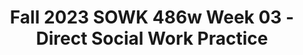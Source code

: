 ---
layout: single_embed_slide
title: "Fall 2023 SOWK 486w Week 03 - Direct Social Work Practice"
presentation_id: CuZVSz
canonical_url: /presentations/CuZVSz/
slides:
  - slide_name: ../deck-11157-large-0.jpeg
    slide_thumbnail: ../deck-11157-thumb-0.jpeg
    slide_text: >
      <p>SOWK 486w Fall 2023
      An Overview:
      Direct Social Work Practice Jacob Campbell, Ph.D. LICSW at Heritage University</p>
      
  - slide_name: ../deck-11157-large-1.jpeg
    slide_thumbnail: ../deck-11157-thumb-1.jpeg
    slide_text: >
      <p>Agenda •
      How we help
      •
      Orienting perspectives for social work practice
      •
      Evidence-based practice
      •
      Involuntary clients
      •
      Ecological Systems Model
      •
      Social work jobs and roles
      SOWK 486w Fall 2023
      Jacob Campbell, P.h.D. LICSW at Heritage University</p>
      
  - slide_name: ../deck-11157-large-2.jpeg
    slide_thumbnail: ../deck-11157-thumb-2.jpeg
    slide_text: >
      <p>“You can close your eyes to the things you don’t want to see, but you can’t close your heart to the things you don’t want to feel.” —Johnny Depp</p>
      
  - slide_name: ../deck-11157-large-3.jpeg
    slide_thumbnail: ../deck-11157-thumb-3.jpeg
    slide_text: >
      <p>Recall a time that you were experiencing an intense emotional di culty and were comforted and supported How did you “know” that person was supportive What behaviors and words did that person use that was helpful to you
      ffi
      List these on your poster for future reference</p>
      
  - slide_name: ../deck-11157-large-4.jpeg
    slide_thumbnail: ../deck-11157-thumb-4.jpeg
    slide_text: >
      <p>Prevention The timely provision of services to vulnerable persons, promoting social functioning before problems develop.
      Remediation The timely provision of services to vulnerable persons, promoting social functioning before problems develop.
      The Purpose of Social Work
      Restoration E orts to restore functioning that has been impaired by physical or mental di culties
      (Heptworth et al., 2017)
      ffi
      ff
      SOWK 486w Fall 2023
      Jacob Campbell, P.h.D. LICSW at Heritage University</p>
      
  - slide_name: ../deck-11157-large-5.jpeg
    slide_thumbnail: ../deck-11157-thumb-5.jpeg
    slide_text: >
      <p>Contemporary In uences on Social Work •
      The need for self-care
      •
      Globalization
      •
      Pandemics (COVID-19, violence against Black and Brown people)
      •
      Scienti c changes
      •
      The sociopolitical environment
      •
      Funding for services
      •
      Technological advances (Heptworth et al., 2022)
      Jacob Campbell, P.h.D. LICSW at Heritage University fl
      fi
      SOWK 486w Fall 2023</p>
      
  - slide_name: ../deck-11157-large-6.jpeg
    slide_thumbnail: ../deck-11157-thumb-6.jpeg
    slide_text: >
      <p>Dignity &amp; Worth
      Competence
      NASW Core Values Integrity
      Service
      SOCIAL JUSTICE SOWK 486w Fall 2023
      Relationships Jacob Campbell, P.h.D. LICSW at Heritage University</p>
      
  - slide_name: ../deck-11157-large-7.jpeg
    slide_thumbnail: ../deck-11157-thumb-7.jpeg
    slide_text: >
      <p>NASW Core Values
      Ethical Principles
      (National Association of Social Workers, 2021)
      •
      Service: Social workers’ primary goal is to help people in need and to address social problems.
      •
      Social Justice: Social workers challenge social injustice.
      •
      Dignity and Worth of the Person: Social workers respect the inherent dignity and worth of the person.
      •
      Importance of Human Relationships: Social workers recognize the central importance of human relationships.
      •
      Integrity: Social workers behave in a trustworthy manner
      •
      Competence: Social workers practice within their areas of competence and develop and enhance their professional expertise.
      SOWK 486w Fall 2023
      With a partner, discuss these ethical principles and how they relate to your life or how you connect with it.
      Jacob Campbell, P.h.D. LICSW at Heritage University</p>
      
  - slide_name: ../deck-11157-large-8.jpeg
    slide_thumbnail: ../deck-11157-thumb-8.jpeg
    slide_text: >
      <p>Orienting Perspectives for Social Work Practice Ecosystem Perspective
      Strengths Perspective
      Cultural Humility
      Antioppressive Practice
      Trauma-Informed Practice
      Evidence-Informed Practice
      Direct Practice (Heptworth et al., 2022)
      SOWK 486w Fall 2023
      Jacob Campbell, P.h.D. LICSW at Heritage University</p>
      
  - slide_name: ../deck-11157-large-9.jpeg
    slide_thumbnail: ../deck-11157-thumb-9.jpeg
    slide_text: >
      <p>Embedded in interactions with their social and physical environments
      Collaborative problem solving
      Selfawareness
      Principles for Practice (Heptworth et al., 2022)
      SOWK 486w Fall 2023
      Jacob Campbell, P.h.D. LICSW at Heritage University</p>
      
  - slide_name: ../deck-11157-large-10.jpeg
    slide_thumbnail: ../deck-11157-thumb-10.jpeg
    slide_text: >
      <p>Research-Informed Practice and PracticeInformed Research
      Practice
      Choosing e ective interventions More e ective individual practice Development of profession
      Research (Hepworth, et al. 2017)
      ff
      ff
      SOWK 486w Fall 2023
      Jacob Campbell, P.h.D. LICSW at Heritage University</p>
      
  - slide_name: ../deck-11157-large-11.jpeg
    slide_thumbnail: ../deck-11157-thumb-11.jpeg
    slide_text: >
      <p>EvidenceBased Practice
      TRAINING IN EVIDENCE BASED APPROACHES
      “Focuses not just on knowing about the intervention but on acquiring the skills necessary to carry it out effectively”
      (Hepworth, et al. 2017, p. 19)
      SOWK 486w Fall 2023
      Jacob Campbell, P.h.D. LICSW at Heritage University</p>
      
  - slide_name: ../deck-11157-large-12.jpeg
    slide_thumbnail: ../deck-11157-thumb-12.jpeg
    slide_text: >
      <p>Evidence-Based Practice Common Elements Approach In evidence-based practice, examining commonalities across e ective interventions.
      Common Factors Approach In evidence-based practice, emphasizing broad factors shared by di erent intervention approaches, such as strength of relationship or alliance.
      (Hepworth, et al. 2017)
      ff
      ff
      SOWK 486w Fall 2023
      Jacob Campbell, P.h.D. LICSW at Heritage University</p>
      
  - slide_name: ../deck-11157-large-13.jpeg
    slide_thumbnail: ../deck-11157-thumb-13.jpeg
    slide_text: >
      <p>Deciding when and how to intervene with clients in social work practice •
      Increase decision-making
      •
      Evidence-based practices
      •
      Assess environment
      •
      Critical thinking
      •
      Sensitive to diversity
      SOWK 486w Fall 2023
      Jacob Campbell, P.h.D. LICSW at Heritage University</p>
      
  - slide_name: ../deck-11157-large-14.jpeg
    slide_thumbnail: ../deck-11157-thumb-14.jpeg
    slide_text: >
      <p>De ne Critical Thinking Skills and Apply Them to Practice To think critically, think RED R ecognize assumptions
      Keys to Critical Thinking
      E valuate arguments D raw conclusions (Watson-Glaser, 1925)
      fi
      SOWK 486w Fall 2023
      Jacob Campbell, P.h.D. LICSW at Heritage University</p>
      
  - slide_name: ../deck-11157-large-15.jpeg
    slide_thumbnail: ../deck-11157-thumb-15.jpeg
    slide_text: >
      <p>Types of Clients
      legally mandated
      SOWK 486w Fall 2023
      voluntary
      non voluntary
      Jacob Campbell, P.h.D. LICSW at Heritage University</p>
      
  - slide_name: ../deck-11157-large-16.jpeg
    slide_thumbnail: ../deck-11157-thumb-16.jpeg
    slide_text: >
      <p>Involuntary Clients Acknowledge to yourself that the client is indeed voluntary. Try to put yourself in the clients shoes. Label and help the clients express their negative feelings.
      10 Tips for Working with Mandated Clients (Kirst-Ashman &amp; Hull, 2015)
      Clarify your role for the client. Know the limits of your authority, and in e ect power over the client.
      Jacob Campbell, P.h.D. LICSW at Heritage University ff
      SOWK 486w Fall 2023</p>
      
  - slide_name: ../deck-11157-large-17.jpeg
    slide_thumbnail: ../deck-11157-thumb-17.jpeg
    slide_text: >
      <p>Involuntary Clients Give them as many choices as possible including minor options. Figure out what you can do for the client that he or she wants. Use pro-social modeling and reinforcement in order to encourage and promote client pro–social values and behaviors. Allow the client to gain trust in you and in the intervention process.
      10 Tips for Working with Mandated Clients (Kirst-Ashman &amp; Hull, 2015)
      Accept the fact that, ultimately the client has the right to choose whether or not to cooperate with you. SOWK 486w Fall 2023
      Jacob Campbell, P.h.D. LICSW at Heritage University</p>
      
  - slide_name: ../deck-11157-large-18.jpeg
    slide_thumbnail: ../deck-11157-thumb-18.jpeg
    slide_text: >
      <p>Ecological Systems Model A model of interacting elements that enables social workers to examine strengths and weaknesses in transactions between persons, families, cultures, and communities as systems. (Heptworth, et al., 2017)
      SOWK 486w Fall 2023
      Jacob Campbell, P.h.D. LICSW at Heritage University</p>
      
  - slide_name: ../deck-11157-large-19.jpeg
    slide_thumbnail: ../deck-11157-thumb-19.jpeg
    slide_text: >
      <p>Habitat The physical and social setting and cultural context within which a person lives.
      Ecological Systems Model
      Niche The status or role occupied by a member of the community.
      (Heptworth, et al., 2017)
      SOWK 486w Fall 2023
      Jacob Campbell, P.h.D. LICSW at Heritage University</p>
      
  - slide_name: ../deck-11157-large-20.jpeg
    slide_thumbnail: ../deck-11157-thumb-20.jpeg
    slide_text: >
      <p>Ecological Systems Model
      Habitat
      Subsystems of individual
      Niche
      The Diverse Systems
      Interpersonal systems Organizations, institutions, communities The physical environment
      (Heptworth, et al., 2017)
      SOWK 486w Fall 2023
      Jacob Campbell, P.h.D. LICSW at Heritage University</p>
      
  - slide_name: ../deck-11157-large-21.jpeg
    slide_thumbnail: ../deck-11157-thumb-21.jpeg
    slide_text: >
      <p>Habitat
      Niche
      The Diverse Systems
      Ecological Systems Model Closed Systems Open Systems
      Target System
      Action System (Heptworth, et al., 2017)
      SOWK 486w Fall 2023
      The system that has the intervention happening to it The system that is doing the intervention
      (agency system)
      Jacob Campbell, P.h.D. LICSW at Heritage University</p>
      
  - slide_name: ../deck-11157-large-22.jpeg
    slide_thumbnail: ../deck-11157-thumb-22.jpeg
    slide_text: >
      <p>Habitat
      The Diverse Systems
      Niche
      (Heptworth, et al., 2017)
      SOWK 486w Fall 2023
      f o t n e m ces p o l r e u v eso e D R e Th ded e e N
      Ecological Systems Model
      Jacob Campbell, P.h.D. LICSW at Heritage University</p>
      
  - slide_name: ../deck-11157-large-23.jpeg
    slide_thumbnail: ../deck-11157-thumb-23.jpeg
    slide_text: >
      <p>Mutual In uence of People and Environments
      Habitat Equi nality: The principle that the same outcome can be achieved even with different starting points. Multi nality: The principle that the same starting point may lead to different outcomes.
      Niche
      The Diverse Systems
      Ecological Systems Model
      (Heptworth, et al., 2017)
      fl
      fi
      fi
      SOWK 486w Fall 2023
      Jacob Campbell, P.h.D. LICSW at Heritage University</p>
      
  - slide_name: ../deck-11157-large-24.jpeg
    slide_thumbnail: ../deck-11157-thumb-24.jpeg
    slide_text: >
      <p>Habitat
      Niche
      The Diverse Systems
      Ecological Systems Model
      (Heptworth, et al., 2017)
      SOWK 486w Fall 2023
      Jacob Campbell, P.h.D. LICSW at Heritage University</p>
      
  - slide_name: ../deck-11157-large-25.jpeg
    slide_thumbnail: ../deck-11157-thumb-25.jpeg
    slide_text: >
      <p>Work with Immigrants
      Working with Aging Clients
      Housing or Financial Services
      Hospital and Health Services
      Direct Social Work Practice
      Mental Health Services
      Disability Services
      School Social Work
      Child Welfare
      Child, Youth, and Family Services
      Chemical and Substance Abuse Services
      (Heptworth, et al., 2017)
      SOWK 486w Fall 2023
      Jacob Campbell, P.h.D. LICSW at Heritage University</p>
      
  - slide_name: ../deck-11157-large-26.jpeg
    slide_thumbnail: ../deck-11157-thumb-26.jpeg
    slide_text: >
      <p>Levels of Case Management Less Clients
      Intensive
      More Clients
      Blended
      Resource coordination
      Administrative (Summers, 2015)
      SOWK 486w Fall 2023
      Jacob Campbell, P.h.D. LICSW at Heritage University</p>
      
  - slide_name: ../deck-11157-large-27.jpeg
    slide_thumbnail: ../deck-11157-thumb-27.jpeg
    slide_text: >
      <p>Direct Service Provider
      Social Worker Roles and Functions
      Individual casework or counseling Couples or family therapy Group work services Educator, disseminator of information
      Researcher &amp; Research Consumer
      System Developer Program developer Planner Policy and procedure developer Advocate
      System Linkage Roles Broker Case manager, coordinator Mediator, arbitrator, advocate
      System Maintenance Roles Organizational analyst Facilitator, expediter Team member Consultant / consultee Supervisor
      (Heptworth, et al., 2017)
      SOWK 486w Fall 2023
      Jacob Campbell, P.h.D. LICSW at Heritage University</p>
      
---